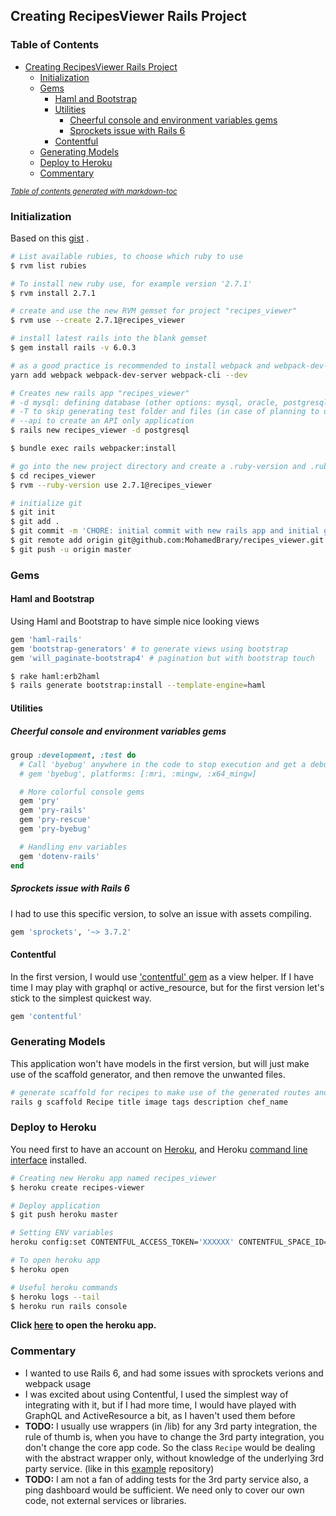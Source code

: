 ## Creating RecipesViewer Rails Project

### Table of Contents

- [Creating RecipesViewer Rails Project](#creating-recipesviewer-rails-project)
  * [Initialization](#initialization)
  * [Gems](#gems)
    + [Haml and Bootstrap](#haml-and-bootstrap)
    + [Utilities](#utilities)
      - [Cheerful console and environment variables gems](#cheerful-console-and-environment-variables-gems)
      - [Sprockets issue with Rails 6](#sprockets-issue-with-rails-6)
    + [Contentful](#contentful)
  * [Generating Models](#generating-models)
  * [Deploy to Heroku](#deploy-to-heroku)
  * [Commentary](#commentary)

<small><i><a href='http://ecotrust-canada.github.io/markdown-toc/'>Table of contents generated with markdown-toc</a></i></small>

### Initialization
Based on this [gist](https://gist.github.com/MohamedBrary/12465abb009d5dbeadeb8cde9adb30b5) .
```sh
# List available rubies, to choose which ruby to use
$ rvm list rubies

# To install new ruby use, for example version '2.7.1'
$ rvm install 2.7.1

# create and use the new RVM gemset for project "recipes_viewer"
$ rvm use --create 2.7.1@recipes_viewer

# install latest rails into the blank gemset
$ gem install rails -v 6.0.3

# as a good practice is recommended to install webpack and webpack-dev-server locally, more info [here](https://webpack.js.org/guides/installation/).
yarn add webpack webpack-dev-server webpack-cli --dev

# Creates new rails app "recipes_viewer"
# -d mysql: defining database (other options: mysql, oracle, postgresql, sqlite3, frontbase)
# -T to skip generating test folder and files (in case of planning to use rspec)
# --api to create an API only application
$ rails new recipes_viewer -d postgresql

$ bundle exec rails webpacker:install

# go into the new project directory and create a .ruby-version and .ruby-gemset for the project
$ cd recipes_viewer
$ rvm --ruby-version use 2.7.1@recipes_viewer

# initialize git
$ git init
$ git add .
$ git commit -m 'CHORE: initial commit with new rails app and initial gems'
$ git remote add origin git@github.com:MohamedBrary/recipes_viewer.git
$ git push -u origin master
```

### Gems

#### Haml and Bootstrap

Using Haml and Bootstrap to have simple nice looking views

```ruby
gem 'haml-rails'
gem 'bootstrap-generators' # to generate views using bootstrap
gem 'will_paginate-bootstrap4' # pagination but with bootstrap touch
```

```sh
$ rake haml:erb2haml
$ rails generate bootstrap:install --template-engine=haml
```

#### Utilities

##### Cheerful console and environment variables gems

```ruby
group :development, :test do
  # Call 'byebug' anywhere in the code to stop execution and get a debugger console
  # gem 'byebug', platforms: [:mri, :mingw, :x64_mingw]

  # More colorful console gems
  gem 'pry'
  gem 'pry-rails'
  gem 'pry-rescue'
  gem 'pry-byebug'

  # Handling env variables
  gem 'dotenv-rails'
end
```

##### Sprockets issue with Rails 6

I had to use this specific version, to solve an issue with assets compiling.

```ruby
gem 'sprockets', '~> 3.7.2'
```

#### Contentful

In the first version, I would use ['contentful' gem](https://www.contentful.com/developers/docs/ruby/tutorials/create-your-own-rails-app/) as a view helper.
If I have time I may play with graphql or active_resource, but for the first version let's stick to the simplest quickest way.

```ruby
gem 'contentful'
```

### Generating Models

This application won't have models in the first version, but will just make use of the scaffold generator, and then remove the unwanted files.

```sh
# generate scaffold for recipes to make use of the generated routes and views
rails g scaffold Recipe title image tags description chef_name
```

### Deploy to Heroku

You need first to have an account on [Heroku](https://signup.heroku.com/?c=70130000001x9jFAAQ), and Heroku [command line interface](https://devcenter.heroku.com/articles/heroku-cli#download-and-install) installed.

```sh
# Creating new Heroku app named recipes_viewer
$ heroku create recipes-viewer

# Deploy application
$ git push heroku master

# Setting ENV variables
heroku config:set CONTENTFUL_ACCESS_TOKEN='XXXXXX' CONTENTFUL_SPACE_ID='XX'

# To open heroku app
$ heroku open

# Useful heroku commands
$ heroku logs --tail
$ heroku run rails console

```

**Click [here](https://recipes-viewer.herokuapp.com/) to open the heroku app.**

### Commentary

- I wanted to use Rails 6, and had some issues with sprockets verions and webpack usage
- I was excited about using Contentful, I used the simplest way of integrating with it, but if I had more time, I would have played with GraphQL and ActiveResource a bit, as I haven't used them before
- **TODO:** I usually use wrappers (in /lib) for any 3rd party integration, the rule of thumb is, when you have to change the 3rd party integration, you don't change the core app code. So the class `Recipe` would be dealing with the abstract wrapper only, without knowledge of the underlying 3rd party service. (like in this [example](https://github.com/MohamedBrary/rails5-api-integration) repository)
- **TODO:** I am not a fan of adding tests for the 3rd party service also, a ping dashboard would be sufficient. We need only to cover our own code, not external services or libraries.
